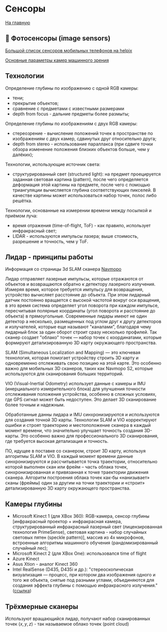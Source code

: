 # Сенсоры

[На главную](index.md)

## 📱 Фотосенсоры (image sensors)

[Большой список сенсоров мобильных телефонов на helpix](https://helpix.ru/isensor/)

[Основные параметры камер машинного зрения](https://va-imaging.com/pages/wiki-machine-vision)

## Технологии

Определение глубины по изображению с одной RGB камеры:
* тени;
* прекрытие объектов;
* сравнение с предметами с известными размерами
* depth from focus - дальние предметы более размыты;

Определение глубины по изображениям с двух RGB камеры:
* стереозрение - вычисление положений точек в пространстве по изображениям с двух камер, сдвинутых друг относительно друга;
* depth from stereo - использование параллакса (при сдвиге точки обзора изменение положения близких объектов больше,
чем у далёких);

Технологии, использующие источник света:
* структурированный свет (structured light): на предмет проецируется заданная световая картина (pattern),
после чего определяется деформация этой картины на предмете, после чего с помощью триангуляции вычисляется глубина соответствующих пикселей. В качестве картины может использоваться набор точек, полос либо решётка.

Технологии, основанные на измерении времени между посылкой и приёмом луча:
* время отражения (time-of-flight, ToF) - как правило, использует инфракрасный свет;
* LIDAR - используются импульсы лазера; выше стоимость, разрешение и точность, чем у ToF.

## Лидар - принципы работы
Информация со страницы 3d SLAM сканера [Navmopo](https://navmopo-slam.ru/)

Лидар отправляет лазерные импульсы, которые отражаются от объектов и возвращаются обратно к детектору лазерного излучения. Измеряя время, которое требуется импульсу для возвращения, устройство вычисляет расстояние до объекта. При этом лидарный датчик постоянно вращается с высокой частотой вокруг оси вращения, в это время система определяет угол поворота при каждом импульсе, пересчитывая полярные координаты (угол поворота и расстояние до объекта) в прямоугольные. Современные лидары имеют не один детектор а несколько, размещенных под углом друг к другу детекторов и излучателей, которые еще называют "каналами", благодаря чему лидарный блок за один оборот строит сразу несколько профилей. Так сканер создает "облако" точек — набор точек с координатами, которые формируют детализированную 3D карту окружающего пространства.

SLAM (Simultaneous Localization and Mapping) — это ключевая технология, которая помогает устройству строить 3D карту и одновременно отслеживать свою позицию на этой карте. Это особенно важно для мобильных 3D сканеров, таких как Navmopo S2, которые используются для сканирования больших территорий.

VIO (Visual-Inertial Odometry) использует данные с камеры и IMU (инерциального измерительного блока) для улучшения точности отслеживания положения устройства, особенно в сложных условиях, где GPS сигнал может быть недоступен. Это делает 3D сканирование более точным и надежным.

Обработанные данны  лидара и IMU синхронизируются и используются для создания точной 3D карты. Технологии SLAM и VIO корректируют ошибки и строят траекторию и местоположение сканера в каждый момент времени, что значительно улучшает точность создания 3D-карты. Это особенно важно для профессионального 3D сканирования, где требуется высокая детализация и точность.

ПО, идущее в поставке со сканером, строит 3D карту, используя алгоритмы SLAM и VIO. В каждый момент времени данные синхронизируются и рассчитывается точка траектории, относительно которой выполнен скан или фрейм – часть облака точек, синхронизированная и привязанная к точке траектории движения сканера. Алгоритм построения облака точек как-бы «нанизывает» сканы (фреймы) один за другим на точки траектории и «строит» детализированную 3D карту окружающего пространства.

## Камеры глубины
* Microsoft Kinect 1 (для XBox 360): RGB-камера, сенсор глубины [инфракрасный проектор + инфракрасная камера, структурированный инфракрасный лазерный свет (лицензированная технология PrimeSense), световая картина - набор случайных световых пятен (speckle pattern)], массив из 4х микрофонов, встроенные алгоритмы машинного обучения (рандомизированный случайный лес);
* Microsoft Kinect 2 (для XBox One): использовался time of flight
* Azure Kinect
* Asus Xtion - аналог Kinect 360 
* Intel RealSense (D435, D435i и др.): "стереоскопическая визуализация — процесс, при котором два изображения одного и того же объекта, снятые под разными углами, объединяются для создания эффекта глубины с помощью инфракрасного излучения."
([ссылка](https://habr.com/ru/companies/bothub/news/927168/))

## Трёхмерные сканеры
Используют вращающийся лидар, получают набор сканированных точек $(x,y,z)$ - так называемое облако точек (point cloud) 

